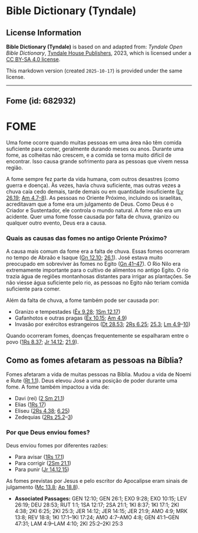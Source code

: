 # Bible Dictionary (Tyndale)

## License Information

**Bible Dictionary (Tyndale)** is based on and adapted from: _Tyndale Open Bible Dictionary_, [Tyndale House Publishers](https://tyndaleopenresources.com/), 2023, which is licensed under a [CC BY-SA 4.0 license](https://creativecommons.org/licenses/by-sa/4.0/legalcode.en).

This markdown version (created `2025-10-17`) is provided under the same license.



--------------------------------

## Fome (id: 682932)

FOME
====

Uma fome ocorre quando muitas pessoas em uma área não têm comida suficiente para comer, geralmente durando meses ou anos. Durante uma fome, as colheitas não crescem, e a comida se torna muito difícil de encontrar. Isso causa grande sofrimento para as pessoas que vivem nessa região.

A fome sempre fez parte da vida humana, com outros desastres (como guerra e doença). Às vezes, havia chuva suficiente, mas outras vezes a chuva caía cedo demais, tarde demais ou em quantidade insuficiente ([Lv 26\.19](https://ref.ly/Lev26:19); [Am 4\.7–8](https://ref.ly/Amos4:7-Amos4:8)). As pessoas no Oriente Próximo, incluindo os israelitas, acreditavam que a fome era um julgamento de Deus. Como Deus é o Criador e Sustentador, ele controla o mundo natural. A fome não era um acidente. Quer uma fome fosse causada por falta de chuva, granizo ou qualquer outro evento, Deus era a causa.

### Quais as causas das fomes no antigo Oriente Próximo?

A causa mais comum da fome era a falta de chuva. Essas fomes ocorreram no tempo de Abraão e Isaque ([Gn 12\.10](https://ref.ly/Gen12:10); [26\.1](https://ref.ly/Gen26:1)). José estava muito preocupado em sobreviver às fomes no Egito ([Gn 41–47](https://ref.ly/Gen41:1-Gen47:31)). O Rio Nilo era extremamente importante para o cultivo de alimentos no antigo Egito. O rio trazia água de regiões montanhosas distantes para irrigar as plantações. Se não viesse água suficiente pelo rio, as pessoas no Egito não teriam comida suficiente para comer.

Além da falta de chuva, a fome também pode ser causada por:

* Granizo e tempestades ([Êx 9\.28](https://ref.ly/Exod9:28); [1Sm 12\.17](https://ref.ly/1Sam12:17))
* Gafanhotos e outras pragas ([Êx 10\.15](https://ref.ly/Exod10:15); [Am 4\.9](https://ref.ly/Amos4:9))
* Invasão por exércitos estrangeiros ([Dt 28\.53](https://ref.ly/Deut28:53); [2Rs 6\.25](https://ref.ly/2Kgs6:25); [25\.3](https://ref.ly/2Kgs25:3); [Lm 4\.9](https://ref.ly/Lam4:9-Lam4:10)–[10](https://ref.ly/Lam4:9-Lam4:10))

Quando ocorreram fomes, doenças frequentemente se espalharam entre o povo ([1Rs 8\.37](https://ref.ly/1Kgs8:37); [Jr 14\.12](https://ref.ly/Jer14:12); [21\.9](https://ref.ly/Jer21:9)).

Como as fomes afetaram as pessoas na Bíblia?
--------------------------------------------

Fomes afetaram a vida de muitas pessoas na Bíblia. Mudou a vida de Noemi e Rute ([Rt 1\.1](https://ref.ly/Ruth1:1)). Deus elevou José a uma posição de poder durante uma fome. A fome também impactou a vida de:

* Davi (rei) ([2 Sm 21\.1](https://ref.ly/2Sam21:1))
* Elias ([1Rs 17](https://ref.ly/1Kgs17:1-1Kgs17:24))
* Eliseu ([2Rs 4\.38](https://ref.ly/2Kgs4:38); [6\.25](https://ref.ly/2Kgs6:25))
* Zedequias ([2Rs 25\.2](https://ref.ly/2Kgs25:2-2Kgs25:3)–[3](https://ref.ly/2Kgs25:2-2Kgs25:3))

### Por que Deus enviou fomes?

Deus enviou fomes por diferentes razões:

* Para avisar ([1Rs 17\.1](https://ref.ly/1Kgs17:1))
* Para corrigir ([2Sm 21\.1](https://ref.ly/2Sam21:1))
* Para punir ([Jr 14\.12,15](https://ref.ly/Jer14:12,Jer14:15))

As fomes previstas por Jesus e pelo escritor do Apocalipse eram sinais de julgamento ([Mc 13\.8](https://ref.ly/Mark13:8); [Ap 18\.8](https://ref.ly/Rev18:8)).

* **Associated Passages:** GEN 12:10; GEN 26:1; EXO 9:28; EXO 10:15; LEV 26:19; DEU 28:53; RUT 1:1; 1SA 12:17; 2SA 21:1; 1KI 8:37; 1KI 17:1; 2KI 4:38; 2KI 6:25; 2KI 25:3; JER 14:12; JER 14:15; JER 21:9; AMO 4:9; MRK 13:8; REV 18:8; 1KI 17:1–1KI 17:24; AMO 4:7–AMO 4:8; GEN 41:1–GEN 47:31; LAM 4:9–LAM 4:10; 2KI 25:2–2KI 25:3

